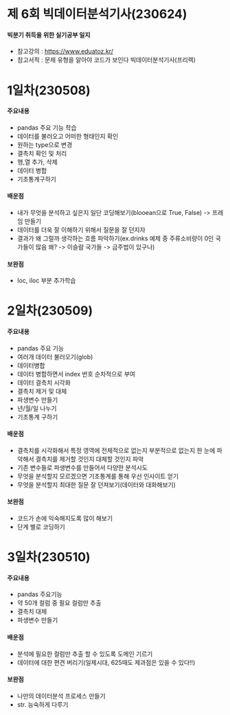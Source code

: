 # 제 6회 빅데이터분석기사(230624)
#### 빅분기 취득을 위한 실기공부 일지
- 참고강의 : https://www.eduatoz.kr/
- 참고서적 : 문제 유형을 알아야 코드가 보인다 빅데이터분석기사(프리렉)

# 1일차(230508)
#### 주요내용
- pandas 주요 기능 학습
- 데이터를 불러오고 어떠한 형태인지 확인
- 원하는 type으로 변경
- 결측치 확인 및 처리
- 행,열 추가, 삭제
- 데이터 병합
- 기초통계구하기
#### 배운점
- 내가 무엇을 분석하고 싶은지 일단 코딩해보기(blooean으로 True, False) -> 프레임 만들기
- 데이터를 더욱 잘 이해하기 위해서 질문을 잘 던지자
- 결과가 왜 그럴까 생각하는 흐름 파악하기(ex.drinks 예제 중 주류소비량이 0인 국가들이 많음 왜? -> 이슬람 국가들 -> 금주법이 있구나)
#### 보완점
- loc, iloc 부분 추가학습 

# 2일차(230509)
#### 주요내용
- pandas 주요 기능
- 여러개 데이터 불러오기(glob)
- 데이터병합
- 데이터 병합하면서 index 번호 순차적으로 부여
- 데이터 결측치 시각화
- 결측치 제거 및 대체
- 파생변수 만들기
- 년/월/일 나누기
- 기초통계 구하기
#### 배운점
- 결측치를 시각화해서 특정 영역에 전체적으로 없는지 부분적으로 없는지 한 눈에 파악해서 결측치를 제거할 것인지 대체할 것인지 파악
- 기존 변수들로 파생변수를 만들어서 다양한 분석시도
- 무엇을 분석할지 모르겠으면 기초통계를 통해 우선 인사이트 얻기 
- 무엇을 분석할지 최대한 질문 잘 던져보기(데이터와 대화해보기)
#### 보완점
- 코드가 손에 익숙해지도록 많이 해보기
- 단계 별로 코딩하기

# 3일차(230510)
#### 주요내용
- pandas 주요기능
- 약 50개 컬럼 중 필요 컬럼만 추출
- 결측치 대체
- 파생변수 만들기
#### 배운점
- 분석에 필요한 컬럼만 추출 할 수 있도록 도메인 기르기
- 데이터에 대한 편견 버리기(일제시대, 625때도 제과점은 있을 수 있다!!)
#### 보완점
- 나만의 데이터분석 프로세스 만들기
- str. 능숙하게 다루기
